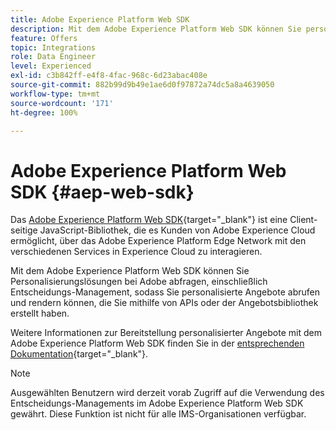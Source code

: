 ```yaml
---
title: Adobe Experience Platform Web SDK
description: Mit dem Adobe Experience Platform Web SDK können Sie personalisierte Angebote abrufen und rendern, die Sie mithilfe von APIs oder der Angebotsbibliothek erstellt haben.
feature: Offers
topic: Integrations
role: Data Engineer
level: Experienced
exl-id: c3b842ff-e4f8-4fac-968c-6d23abac408e
source-git-commit: 882b99d9b49e1ae6d0f97872a74dc5a8a4639050
workflow-type: tm+mt
source-wordcount: '171'
ht-degree: 100%

---
```


# Adobe Experience Platform Web SDK {#aep-web-sdk}

Das [Adobe Experience Platform Web SDK](https://experienceleague.adobe.com/docs/experience-platform/edge/home.html?lang=de){target=&quot;_blank&quot;} ist eine Client-seitige JavaScript-Bibliothek, die es Kunden von Adobe Experience Cloud ermöglicht, über das Adobe Experience Platform Edge Network mit den verschiedenen Services in Experience Cloud zu interagieren.

Mit dem Adobe Experience Platform Web SDK können Sie Personalisierungslösungen bei Adobe abfragen, einschließlich Entscheidungs-Management, sodass Sie personalisierte Angebote abrufen und rendern können, die Sie mithilfe von APIs oder der Angebotsbibliothek erstellt haben.

Weitere Informationen zur Bereitstellung personalisierter Angebote mit dem Adobe Experience Platform Web SDK finden Sie in der [entsprechenden Dokumentation](https://experienceleague.adobe.com/docs/experience-platform/edge/personalization/offer-decisioning/offer-decisioning-overview.html?lang=de){target=&quot;_blank&quot;}.

>[!NOTE]
>
>Ausgewählten Benutzern wird derzeit vorab Zugriff auf die Verwendung des Entscheidungs-Managements im Adobe Experience Platform Web SDK gewährt. Diese Funktion ist nicht für alle IMS-Organisationen verfügbar.
